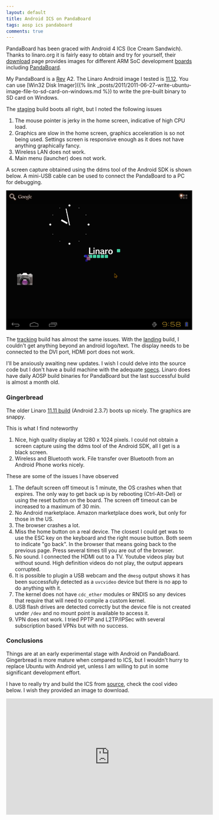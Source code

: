 ```yaml
---
layout: default
title: Android ICS on PandaBoard
tags: aosp ics pandaboard
comments: true
---
```


PandaBoard has been graced with Android 4 ICS (Ice Cream Sandwich). Thanks to linaro.org it is fairly easy to obtain and try for yourself, their [download](http://www.linaro.org/downloads/) page provides images for different ARM SoC development [boards](https://wiki.linaro.org/Boards) including [PandaBoard](https://en.wikipedia.org/wiki/PandaBoard).

My PandaBoard is a [Rev](http://omappedia.org/wiki/PandaBoard_Revisions) A2\. The Linaro Android image I tested is [11.12](https://releases.linaro.org/archive/11.12/android/images/). You can use [Win32 Disk Imager]({% link _posts/2011/2011-06-27-write-ubuntu-image-file-to-sd-card-on-windows.md %}) to write the pre-built binary to SD card on Windows.

The [staging](https://releases.linaro.org/archive/11.12/android/images/staging-panda/) build boots all right, but I noted the following issues

1. The mouse pointer is jerky in the home screen, indicative of high CPU load.
2. Graphics are slow in the home screen,  graphics acceleration is so not being used. Settings screen is responsive enough as it does not have anything graphically fancy.
3. Wireless LAN does not work.
4. Main menu (launcher) does not work.

A screen capture obtained using the ddms tool of the Android SDK is shown below. A mini-USB cable can be used to connect the PandaBoard to a PC for debugging.

![Android ICS on PandaBoard](/assets/img/android-ics-linaro-pandaboard.png)

The [tracking](https://releases.linaro.org/archive/11.12/android/images/tracking-panda/) build has almost the same issues. With the [landing](https://releases.linaro.org/archive/11.12/android/images/landing-panda/) build, I couldn't get anything beyond an android logo/text. The display needs to be connected to the DVI port, HDMI port does not work.

I'll be anxiously awaiting new updates. I wish I could delve into the source code but I don't have a build machine with the adequate [specs](http://source.android.com/source/initializing.html). Linaro does have daily AOSP build binaries for PandaBoard but the last successful build is almost a month old.

### Gingerbread

The older Linaro [11.11 build](https://releases.linaro.org/archive/11.11/android/leb-panda/) (Android 2.3.7) boots up nicely. The graphics are snappy.

This is what I find noteworthy

1. Nice, high quality display at 1280 x 1024 pixels. I could not obtain a screen capture using the ddms tool of the Android SDK, all I get is a black screen.
2. Wireless and Bluetooth work. File transfer over Bluetooth from an Android Phone works nicely.

These are some of the issues I have observed

1. The default screen off timeout is 1 minute, the OS crashes when that expires. The only way to get back up is by rebooting (Ctrl-Alt-Del) or using the reset button on the board. The screen off timeout can be increased to a maximum of 30 min.
2. No Android marketplace. Amazon marketplace does work, but only for those in the US.
3. The browser crashes a lot.
4. Miss the home button on a real device. The closest I could get was to use the ESC key on the keyboard and the right mouse button. Both seem to indicate "go back". In the browser that means going back to the previous page. Press several times till you are out of the browser.
5. No sound. I connected the HDMI out to a TV. Youtube videos play but without sound. High definition videos do not play, the output appears corrupted.
6. It is possible to plugin a USB webcam and the `dmesg` output shows it has been successfully detected as a `uvcvideo` device but there is no app to do anything with it.
7. The kernel does not have `cdc_ether` modules or RNDIS so any devices that require that will need to compile a custom kernel.
8. USB flash drives are detected correctly but the device file is not created under `/dev` and no mount point is available to access it.
9. VPN does not work. I tried PPTP and L2TP/IPSec with several subscription based VPNs but with no success.

### Conclusions

Things are at an early experimental stage with Android on PandaBoard. Gingerbread is more mature when compared to ICS, but I wouldn't hurry to replace Ubuntu with Android yet, unless I am willing to put in some significant development effort.

I have to really try and build the ICS from [source](http://source.android.com/), check the cool video below. I wish they provided an image to download.

<iframe width="560" height="315" src="https://www.youtube.com/embed/ltbdDSocIJE?rel=0" frameborder="0" allow="autoplay; encrypted-media" allowfullscreen></iframe>
